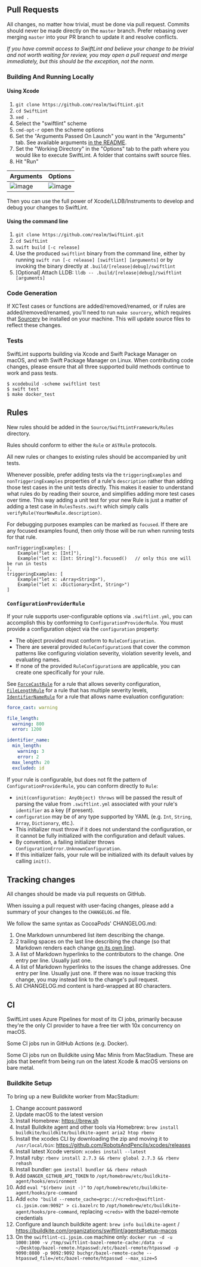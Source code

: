 ## Pull Requests

All changes, no matter how trivial, must be done via pull request. Commits
should never be made directly on the `master` branch. Prefer rebasing over
merging `master` into your PR branch to update it and resolve conflicts.

_If you have commit access to SwiftLint and believe your change to be trivial
and not worth waiting for review, you may open a pull request and merge
immediately, but this should be the exception, not the norm._

### Building And Running Locally

#### Using Xcode

1. `git clone https://github.com/realm/SwiftLint.git`
1. `cd SwiftLint`
1. `xed .`
1. Select the "swiftlint" scheme
1. `cmd-opt-r` open the scheme options
1. Set the "Arguments Passed On Launch" you want in the "Arguments" tab. See
available arguments [in the README](https://github.com/realm/SwiftLint#command-line).
1. Set the "Working Directory" in the "Options" tab to the path where you would like
to execute SwiftLint. A folder that contains swift source files.
1. Hit "Run"

|Arguments|Options|
|-|-|
|![image](https://user-images.githubusercontent.com/5748627/115156411-d38c8780-a08c-11eb-9de4-939606c81574.png)|![image](https://user-images.githubusercontent.com/5748627/115156276-287bce00-a08c-11eb-9e1d-35684a665228.png)|

Then you can use the full power of Xcode/LLDB/Instruments to develop and debug your changes to SwiftLint.

#### Using the command line

1. `git clone https://github.com/realm/SwiftLint.git`
1. `cd SwiftLint`
1. `swift build [-c release]`
1. Use the produced `swiftlint` binary from the command line, either by running `swift run [-c release] [swiftlint] [arguments]` or by invoking the binary directly at `.build/[release|debug]/swiftlint`
1. [Optional] Attach LLDB: `lldb -- .build/[release|debug]/swiftlint [arguments]`

### Code Generation

If XCTest cases or functions are added/removed/renamed, or if rules are
added/removed/renamed, you'll need to run `make sourcery`, which requires that
[Sourcery](https://github.com/krzysztofzablocki/Sourcery) be installed on your
machine. This will update source files to reflect these changes.

### Tests

SwiftLint supports building via Xcode and Swift Package Manager on macOS, and
with Swift Package Manager on Linux. When contributing code changes, please
ensure that all three supported build methods continue to work and pass tests.

```shell
$ xcodebuild -scheme swiftlint test
$ swift test
$ make docker_test
```

## Rules

New rules should be added in the `Source/SwiftLintFramework/Rules` directory.

Rules should conform to either the `Rule` or `ASTRule` protocols.

All new rules or changes to existing rules should be accompanied by unit tests.

Whenever possible, prefer adding tests via the `triggeringExamples` and
`nonTriggeringExamples` properties of a rule's `description` rather than adding
those test cases in the unit tests directly. This makes it easier to understand
what rules do by reading their source, and simplifies adding more test cases
over time. This way adding a unit test for your new Rule is just a matter of
adding a test case in `RulesTests.swift` which simply calls
`verifyRule(YourNewRule.description)`.

For debugging purposes examples can be marked as `focused`. If there are any
focused examples found, then only those will be run when running tests for that rule.
```
nonTriggeringExamples: [
    Example("let x: [Int]"),
    Example("let x: [Int: String]").focused()   // only this one will be run in tests
],
triggeringExamples: [
    Example("let x: ↓Array<String>"),
    Example("let x: ↓Dictionary<Int, String>")
]
```

### `ConfigurationProviderRule`

If your rule supports user-configurable options via `.swiftlint.yml`, you can
accomplish this by conforming to `ConfigurationProviderRule`. You must provide a
configuration object via the `configuration` property:

* The object provided must conform to `RuleConfiguration`.
* There are several provided `RuleConfiguration`s that cover the common patterns like
  configuring violation severity, violation severity levels, and evaluating
  names.
* If none of the provided `RuleConfiguration`s are applicable, you can create one
  specifically for your rule.

See [`ForceCastRule`](https://github.com/realm/SwiftLint/blob/master/Source/SwiftLintFramework/Rules/Idiomatic/ForceCastRule.swift)
for a rule that allows severity configuration,
[`FileLengthRule`](https://github.com/realm/SwiftLint/blob/master/Source/SwiftLintFramework/Rules/Metrics/FileLengthRule.swift)
for a rule that has multiple severity levels,
[`IdentifierNameRule`](https://github.com/realm/SwiftLint/blob/master/Source/SwiftLintFramework/Rules/Style/IdentifierNameRule.swift)
for a rule that allows name evaluation configuration:

``` yaml
force_cast: warning

file_length:
  warning: 800
  error: 1200

identifier_name:
  min_length:
    warning: 3
    error: 2
  max_length: 20
  excluded: id
```

If your rule is configurable, but does not fit the pattern of
`ConfigurationProviderRule`, you can conform directly to `Rule`:

* `init(configuration: AnyObject) throws` will be passed the result of parsing the
  value from `.swiftlint.yml` associated with your rule's `identifier` as a key
  (if present).
* `configuration` may be of any type supported by YAML (e.g. `Int`, `String`, `Array`,
  `Dictionary`, etc.).
* This initializer must throw if it does not understand the configuration, or
  it cannot be fully initialized with the configuration and default values.
* By convention, a failing initializer throws
  `ConfigurationError.UnknownConfiguration`.
* If this initializer fails, your rule will be initialized with its default
  values by calling `init()`.

## Tracking changes

All changes should be made via pull requests on GitHub.

When issuing a pull request with user-facing changes, please add a
summary of your changes to the `CHANGELOG.md` file.

We follow the same syntax as CocoaPods' CHANGELOG.md:

1. One Markdown unnumbered list item describing the change.
2. 2 trailing spaces on the last line describing the change (so that Markdown renders each change [on its own line](https://daringfireball.net/projects/markdown/syntax#p)).
3. A list of Markdown hyperlinks to the contributors to the change. One entry
   per line. Usually just one.
4. A list of Markdown hyperlinks to the issues the change addresses. One entry
   per line. Usually just one. If there was no issue tracking this change,
   you may instead link to the change's pull request.
5. All CHANGELOG.md content is hard-wrapped at 80 characters.

## CI

SwiftLint uses Azure Pipelines for most of its CI jobs, primarily because
they're the only CI provider to have a free tier with 10x concurrency on macOS.

Some CI jobs run in GitHub Actions (e.g. Docker).

Some CI jobs run on Buildkite using Mac Minis from MacStadium. These are jobs
that benefit from being run on the latest Xcode & macOS versions on bare metal.

### Buildkite Setup

To bring up a new Buildkite worker from MacStadium:

1. Change account password
1. Update macOS to the latest version
1. Install Homebrew: https://brew.sh
1. Install Buildkite agent and other tools via Homebrew:
   `brew install buildkite/buildkite/buildkite-agent aria2 htop rbenv`
1. Install the xcodes CLI by downloading the zip and moving it to `/usr/local/bin`:
   https://github.com/RobotsAndPencils/xcodes/releases
1. Install latest Xcode version: `xcodes install --latest`
1. Install ruby: `rbenv install 2.7.3 && rbenv global 2.7.3 && rbenv rehash`
1. Install bundler: `gem install bundler && rbenv rehash`
1. Add `DANGER_GITHUB_API_TOKEN` to `/opt/homebrew/etc/buildkite-agent/hooks/environment`
1. Add `eval "$(rbenv init -)"` to `/opt/homebrew/etc/buildkite-agent/hooks/pre-command`
1. Add `echo "build --remote_cache=grpc://<creds>@swiftlint-ci.jpsim.com:9092" > ci.bazelrc`
   to `/opt/homebrew/etc/buildkite-agent/hooks/pre-command`, replacing `<creds>` with the
   bazel-remote credentials
1. Configure and launch buildkite agent: `brew info buildkite-agent` /
   https://buildkite.com/organizations/swiftlint/agents#setup-macos
1. On the `swiftlint-ci.jpsim.com` machine only:
   `docker run -d -u 1000:1000 -v /tmp/swiftlint-bazel-remote-cache:/data -v ~/Desktop/bazel-remote.htpasswd:/etc/bazel-remote/htpasswd -p 9090:8080 -p 9092:9092 buchgr/bazel-remote-cache --htpasswd_file=/etc/bazel-remote/htpasswd --max_size=5`
